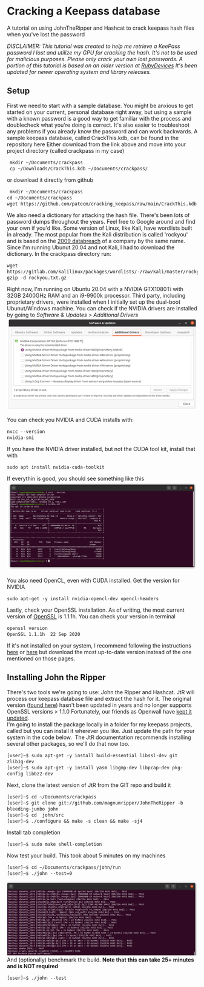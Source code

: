 # Cracking a Keepass database
A tutorial on using JohnTheRipper and Hashcat to crack keepass hash files when you've lost the password    


*DISCLAIMER: This tutorial was created to help me retrieve a KeePass password I lost and utilize my GPU for cracking the hash. It's not to be used for malicious purposes. Please only crack your own lost passwords. A portion of this tutorial is based on an older version at [RubyDevices](https://www.rubydevices.com.au/blog/how-to-hack-keepass) It's been updated for newer operating system and library releases.*   

## Setup
First we need to start with a sample database. You might be anxious to get started on your current, personal database right away, but using a sample with a known password is a good way to get familiar with the process and doublecheck what you're doing is correct. It's also easier to troubleshoot any problems if you already know the password and can work backwards. A sample keepass database, called CrackThis.kdb, can be found in the repository here
Either download from the link above and move into your project directory (called crackpass in my case)   
```
 mkdir ~/Documents/crackpass
 cp ~/Downloads/CrackThis.kdb ~/Documents/crackpass/
 ```
 or download it directly from github  
 ```
  mkdir ~/Documents/crackpass
 cd ~/Documents/crackpass
 wget https://github.com/patecm/cracking_keepass/raw/main/CrackThis.kdb
 ```
 We also need a dictionary for attacking the hash file. There's been lots of password dumps throughout the years. Feel free to Google around and find your own if you'd like. Some version of Linux, like Kali, have wordlists built in already. The most popular from the Kali distribution is called 'rockyou' and is based on the [2009 databreach](https://en.wikipedia.org/wiki/RockYou) of a company by the same name. 
Since I'm running Ubunut 20.04 and not Kali, I had to download the dictionary. In the crackpass directory run:  
```
wget https://gitlab.com/kalilinux/packages/wordlists/-/raw/kali/master/rockyou.txt.gz
gzip -d rockyou.txt.gz
```
Right now, I'm running on Ubuntu 20.04 with a NVIDIA GTX1080Ti with 32GB 2400GHz RAM and an i9-9900k processor. Third party, including proprietary drivers, were installed when I initially set up the dual-boot Ubunut/Windows machine. You can check if the NVIDIA drivers are installed by going to *Software & Updates > Additional Drivers*   
![Nvidia Drivers](https://github.com/patecm/cracking_keepass/blob/8e1a69810ebb59867a63edc2c9ea481797b38dbe/images/nvidia-drivers.png)  

You can check you NVIDIA and CUDA installs with:
```
nvcc --version
nvidia-smi
```
If you have the NVIDIA driver installed, but not the CUDA tool kit, install that with
```
sudo apt install nvidia-cuda-toolkit
```

If everythin is good, you should see something like this
![nvidia-smi](https://github.com/patecm/cracking_keepass/blob/8e1a69810ebb59867a63edc2c9ea481797b38dbe/images/nvidia-smi.png)

You also need OpenCL, even with CUDA installed. Get the version for NVIDIA
```
sudo apt-get -y install nvidia-opencl-dev opencl-headers
```
Lastly, check your OpenSSL installation. As of writing, the most current version of [OpenSSL](https://www.openssl.org/) is 1.1.1h. You can check your version in terminal

```
openssl version
OpenSSL 1.1.1h  22 Sep 2020
```
If it's not installed on your system, I recommend following the instructions [here](https://cloudwafer.com/blog/installing-openssl-on-ubuntu-16-04-18-04/) or [here](https://stackoverflow.com/questions/3016956/how-do-i-install-the-openssl-libraries-on-ubuntu) but download the most up-to-date version instead of the one mentioned on those pages.

## Installing John the Ripper  
There's two tools we're going to use: John the Ripper and Hashcat. JtR will process our keepass database file and extract the hash for it. 
The original version ([found here](https://github.com/piyushcse29/john-the-ripper)) hasn't been updated in years and no longer supports OpenSSL versions > 1.1.0 Fortunately, our friends as Openwall have [kept it updated](https://www.openwall.com/john/).   
I'm going to install the package locally in a folder for my keepass projects, called but you can install it wherever you like. Just update the path for your system in the code below.  The JtR documentation recommends installing several other packages, so we'll do that now too.
```
[user]~$ sudo apt-get -y install build-essential libssl-dev git zlib1g-dev
[user]~$ sudo apt-get -y install yasm libgmp-dev libpcap-dev pkg-config libbz2-dev
```
Next, clone the latest version of JtR from the GIT repo and build it
```
[user]~$ cd ~/Documents/crackpass
[user]~$ git clone git://github.com/magnumripper/JohnTheRipper -b bleeding-jumbo john 
[user]~$ cd  john/src
[user]~$ ./configure && make -s clean && make -sj4
```
Install tab completion
```
[user]~$ sudo make shell-completion
```
Now test your build. This took about 5 minutes on my machines
```
[user]~$ cd ~/Documents/crackpass/john/run
[user]~$ ./john --test=0
```
![JtR test](https://github.com/patecm/cracking_keepass/blob/63aa8d3983500791edf2e0f56926566811f6fdff/images/john_test.png) 
And (optionally) benchmark the build. **Note that this can take 25+ minutes and is NOT required**
```
[user]~$ ./john --test
```

